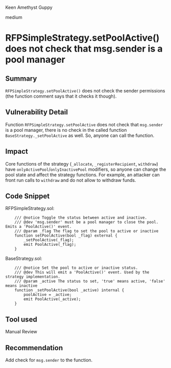 Keen Amethyst Guppy

medium

# RFPSimpleStrategy.setPoolActive() does not check that msg.sender is a pool manager
## Summary
`RFPSimpleStrategy.setPoolActive()` does not check the sender permissions (the function comment says that it checks it though).

## Vulnerability Detail
Function `RFPSimpleStrategy.setPoolActive` does not check that `msg.sender` is a pool manager, there is no check in the called function `BaseStrategy._setPoolActive` as well. So, anyone can call the function.

## Impact
Core functions of the strategy (`_allocate`, `_registerRecipient`, `withdraw`) have `onlyActivePool`/`onlyInactivePool` modifiers, so anyone can change the pool state and affect the strategy functions. For example, an attacker can front run calls to `withdraw` and do not allow to withdraw funds.

## Code Snippet

RFPSimpleStrategy.sol:
```solidity
    /// @notice Toggle the status between active and inactive.
    /// @dev 'msg.sender' must be a pool manager to close the pool. Emits a 'PoolActive()' event.
    /// @param _flag The flag to set the pool to active or inactive
    function setPoolActive(bool _flag) external {
        _setPoolActive(_flag);
        emit PoolActive(_flag);
    }
```

BaseStrategy.sol:
```solidity
    /// @notice Set the pool to active or inactive status.
    /// @dev This will emit a 'PoolActive()' event. Used by the strategy implementation.
    /// @param _active The status to set, 'true' means active, 'false' means inactive
    function _setPoolActive(bool _active) internal {
        poolActive = _active;
        emit PoolActive(_active);
    }
```
## Tool used

Manual Review

## Recommendation
Add check for `msg.sender` to the function.